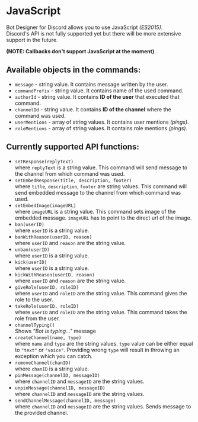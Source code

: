 # JavaScript
Bot Designer for Discord allows you to use JavaScript *(ES2015)*.\
Discord's API is not fully supported yet but there will be more extensive
support in the future.

__(NOTE: Callbacks don't support JavaScript at the moment)__

## Available objects in the commands:
- `message` - string value. It contains message written by the user.
- `commandPrefix` - string value. It contains name of the used command.
- `authorId` - string value. It contains **ID of the user** that executed that command. 
- `channelId` - string value. It contains **ID of the channel** where the command was used.
- `userMentions` - array of string values. It contains user mentions *(pings)*.
- `roleMentions` - array of string values. It contains role mentions *(pings)*.

## Currently supported API functions:
- `setResponse(replyText)`\
where `replyText` is a string value. This command will send message to the channel from
which command was used.
- `setEmbedResponse(title, description, footer)`\
where `title`, `description`, `footer` are string values. This command will send embedded
message to the channel from which command was used.
- `setEmbedImage(imageURL)`\
where `imageURL` is a string value. This command sets image of the embedded message.
`imageURL` has to point to the direct url of the image.
- `ban(userID)`\
where `userID` is a string value.
- `banWithReason(userID, reason)`\
where `userID` and `reason` are the string value.
- `unban(userID)`\
where `userID` is a string value.
- `kick(userID)`\
where `userID` is a string value.
- `kickWithReason(userID, reason)`\
where `userID` and `reason` are the string value.
- `giveRole(userID, roleID)`\
where `userID` and `roleID` are the string value. This command gives the role to the user.
- `takeRole(userID, roleID)`\
where `userID` and `roleID` are the string value. This command takes the role from the user.
- `channelTyping()`\
Shows *"Bot is typing..."* message
- `createChannel(name, type)`\
where `name` and `type` are the string values.
`type` value can be either equal to `"text"` or `"voice"`.
Providing wrong `type` will result in throwing an exception which you can catch.
- `removeChannel(chanID)`\
where `chanID` is a string value.
- `pinMessage(channelID, messageID)`\
where `channelID` and `messageID` are the string values.
- `unpinMessage(channelID, messageID)`\
where `channelID` and `messageID` are the string values.
- `sendChannelMessage(channelID, message)`\
where `channelID` and `messageID` are the string values. Sends message to the provided channel.
